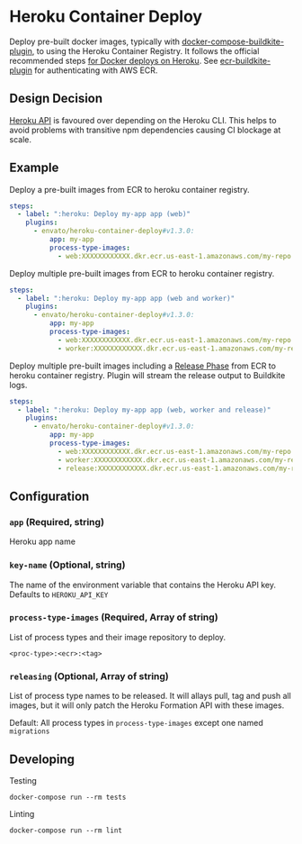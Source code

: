 # Heroku Container Deploy

Deploy pre-built docker images, typically with [docker-compose-buildkite-plugin](https://github.com/buildkite-plugins/docker-compose-buildkite-plugin), to using the Heroku Container Registry. It follows the official recommended steps [for Docker deploys on Heroku](https://devcenter.heroku.com/articles/container-registry-and-runtime). See [ecr-buildkite-plugin](https://github.com/buildkite-plugins/ecr-buildkite-plugin) for authenticating with AWS ECR.

## Design Decision

[Heroku API](https://devcenter.heroku.com/articles/container-registry-and-runtime#api) is favoured over depending on the Heroku CLI. This helps to avoid problems with transitive npm dependencies causing CI blockage at scale.

## Example

Deploy a pre-built images from ECR to heroku container registry.

```yml
steps:
  - label: ":heroku: Deploy my-app app (web)"
    plugins:
      - envato/heroku-container-deploy#v1.3.0:
          app: my-app
          process-type-images:
            - web:XXXXXXXXXXXX.dkr.ecr.us-east-1.amazonaws.com/my-repo:heroku-web-${BUILDKITE_COMMIT}
```

Deploy multiple pre-built images from ECR to heroku container registry.

```yml
steps:
  - label: ":heroku: Deploy my-app app (web and worker)"
    plugins:
      - envato/heroku-container-deploy#v1.3.0:
          app: my-app
          process-type-images:
            - web:XXXXXXXXXXXX.dkr.ecr.us-east-1.amazonaws.com/my-repo:heroku-web-${BUILDKITE_COMMIT}
            - worker:XXXXXXXXXXXX.dkr.ecr.us-east-1.amazonaws.com/my-repo:heroku-worker-${BUILDKITE_COMMIT}
```

Deploy multiple pre-built images including a [Release Phase](https://devcenter.heroku.com/articles/container-registry-and-runtime#release-phase) from ECR to heroku container registry. Plugin will stream the release output to Buildkite logs.

```yml
steps:
  - label: ":heroku: Deploy my-app app (web, worker and release)"
    plugins:
      - envato/heroku-container-deploy#v1.3.0:
          app: my-app
          process-type-images:
            - web:XXXXXXXXXXXX.dkr.ecr.us-east-1.amazonaws.com/my-repo:heroku-web-${BUILDKITE_COMMIT}
            - worker:XXXXXXXXXXXX.dkr.ecr.us-east-1.amazonaws.com/my-repo:heroku-worker-${BUILDKITE_COMMIT}
            - release:XXXXXXXXXXXX.dkr.ecr.us-east-1.amazonaws.com/my-repo:heroku-release-${BUILDKITE_COMMIT}
```

## Configuration

### `app` (Required, string)

Heroku app name

### `key-name` (Optional, string)

The name of the environment variable that contains the Heroku API key. Defaults to `HEROKU_API_KEY`

### `process-type-images` (Required, Array of string)

List of process types and their image repository to deploy.

```
<proc-type>:<ecr>:<tag>
```

### `releasing` (Optional, Array of string)

List of process type names to be released. It will allays pull, tag and push all images, but it will only patch the Heroku Formation API with these images.

Default: All process types in `process-type-images` except one named `migrations`

## Developing

Testing

```shell
docker-compose run --rm tests
```

Linting

```shell
docker-compose run --rm lint
```
